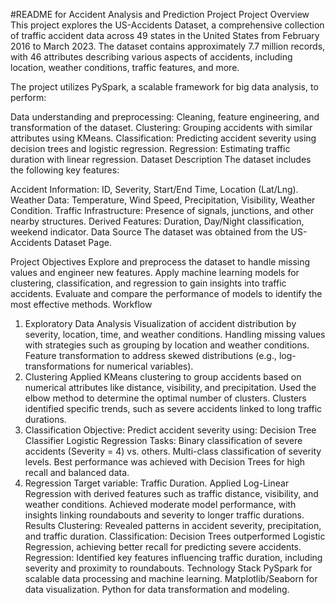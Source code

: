 #README for Accident Analysis and Prediction Project
Project Overview
This project explores the US-Accidents Dataset, a comprehensive collection of traffic accident data across 49 states in the United States from February 2016 to March 2023. The dataset contains approximately 7.7 million records, with 46 attributes describing various aspects of accidents, including location, weather conditions, traffic features, and more.

The project utilizes PySpark, a scalable framework for big data analysis, to perform:

Data understanding and preprocessing: Cleaning, feature engineering, and transformation of the dataset.
Clustering: Grouping accidents with similar attributes using KMeans.
Classification: Predicting accident severity using decision trees and logistic regression.
Regression: Estimating traffic duration with linear regression.
Dataset Description
The dataset includes the following key features:

Accident Information: ID, Severity, Start/End Time, Location (Lat/Lng).
Weather Data: Temperature, Wind Speed, Precipitation, Visibility, Weather Condition.
Traffic Infrastructure: Presence of signals, junctions, and other nearby structures.
Derived Features: Duration, Day/Night classification, weekend indicator.
Data Source
The dataset was obtained from the US-Accidents Dataset Page.

Project Objectives
Explore and preprocess the dataset to handle missing values and engineer new features.
Apply machine learning models for clustering, classification, and regression to gain insights into traffic accidents.
Evaluate and compare the performance of models to identify the most effective methods.
Workflow
1. Exploratory Data Analysis
Visualization of accident distribution by severity, location, time, and weather conditions.
Handling missing values with strategies such as grouping by location and weather conditions.
Feature transformation to address skewed distributions (e.g., log-transformations for numerical variables).
2. Clustering
Applied KMeans clustering to group accidents based on numerical attributes like distance, visibility, and precipitation.
Used the elbow method to determine the optimal number of clusters.
Clusters identified specific trends, such as severe accidents linked to long traffic durations.
3. Classification
Objective: Predict accident severity using:
Decision Tree Classifier
Logistic Regression
Tasks:
Binary classification of severe accidents (Severity = 4) vs. others.
Multi-class classification of severity levels.
Best performance was achieved with Decision Trees for high recall and balanced data.
4. Regression
Target variable: Traffic Duration.
Applied Log-Linear Regression with derived features such as traffic distance, visibility, and weather conditions.
Achieved moderate model performance, with insights linking roundabouts and severity to longer traffic durations.
Results
Clustering: Revealed patterns in accident severity, precipitation, and traffic duration.
Classification: Decision Trees outperformed Logistic Regression, achieving better recall for predicting severe accidents.
Regression: Identified key features influencing traffic duration, including severity and proximity to roundabouts.
Technology Stack
PySpark for scalable data processing and machine learning.
Matplotlib/Seaborn for data visualization.
Python for data transformation and modeling.
